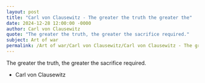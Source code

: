 ```yaml
---
layout: post
title: "Carl von Clausewitz - The greater the truth the greater the"
date: 2024-12-28 12:00:00 -0000
author: Carl von Clausewitz
quote: "The greater the truth, the greater the sacrifice required."
subject: Art of war
permalink: /Art of war/Carl von Clausewitz/Carl von Clausewitz - The greater the truth the greater the
---
```


The greater the truth, the greater the sacrifice required.

- Carl von Clausewitz
